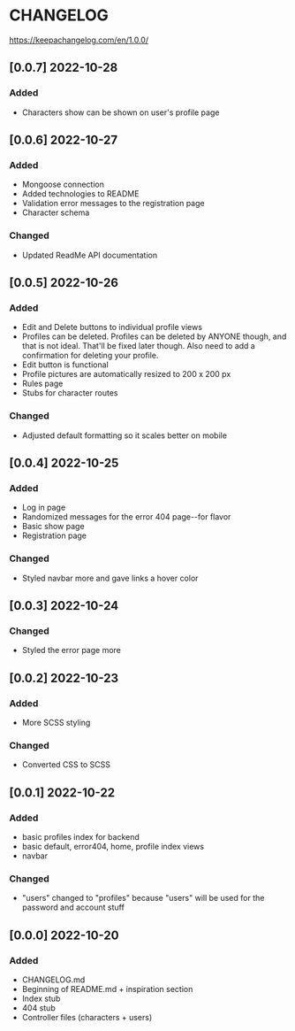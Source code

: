 # CHANGELOG 
https://keepachangelog.com/en/1.0.0/

## [0.0.7] 2022-10-28
### Added
* Characters show can be shown on user's profile page

## [0.0.6] 2022-10-27
### Added
* Mongoose connection
* Added technologies to README
* Validation error messages to the registration page
* Character schema

### Changed
* Updated ReadMe API documentation

## [0.0.5] 2022-10-26
### Added
* Edit and Delete buttons to individual profile views
* Profiles can be deleted. Profiles can be deleted by ANYONE though, and that is not ideal. That'll be fixed later though. Also need to add a confirmation for deleting your profile. 
* Edit button is functional
* Profile pictures are automatically resized to 200 x 200 px
* Rules page
* Stubs for character routes

### Changed
* Adjusted default formatting so it scales better on mobile

## [0.0.4] 2022-10-25
### Added
* Log in page
* Randomized messages for the error 404 page--for flavor
* Basic show page
* Registration page

### Changed
* Styled navbar more and gave links a hover color

## [0.0.3] 2022-10-24
### Changed 
* Styled the error page more

## [0.0.2] 2022-10-23
### Added
* More SCSS styling

### Changed 
* Converted CSS to SCSS

## [0.0.1] 2022-10-22
### Added
* basic profiles index for backend
* basic default, error404, home, profile index views
* navbar

### Changed
* "users" changed to "profiles" because "users" will be used for the password and account stuff

## [0.0.0] 2022-10-20
### Added
* CHANGELOG.md
* Beginning of README.md + inspiration section
* Index stub
* 404 stub
* Controller files (characters + users)